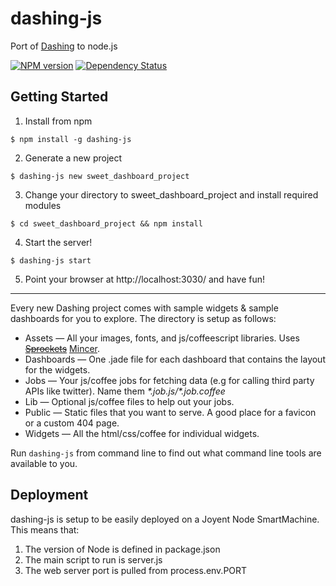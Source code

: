 # dashing-js

Port of [Dashing](http://shopify.github.io/dashing/) to node.js

[![NPM version](https://badge.fury.io/js/dashing-js.png)](http://badge.fury.io/js/dashing-js)
[![Dependency Status](https://david-dm.org/fabiocaseri/dashing-js.png)](https://david-dm.org/fabiocaseri/dashing-js)

## Getting Started

1. Install from npm

```shell
$ npm install -g dashing-js
```

2. Generate a new project

```shell
$ dashing-js new sweet_dashboard_project
```

3. Change your directory to sweet_dashboard_project and install required modules

```shell
$ cd sweet_dashboard_project && npm install
```

4. Start the server!

```shell
$ dashing-js start
```

5. Point your browser at http://localhost:3030/ and have fun!

***

Every new Dashing project comes with sample widgets & sample dashboards for you to explore. The directory is setup as follows:

* Assets — All your images, fonts, and js/coffeescript libraries. Uses <del>[Sprockets](https://github.com/sstephenson/sprockets)</del> [Mincer](http://nodeca.github.io/mincer/).
* Dashboards — One .jade file for each dashboard that contains the layout for the widgets.
* Jobs — Your js/coffee jobs for fetching data (e.g for calling third party APIs like twitter). Name them *\*.job.js/\*.job.coffee*
* Lib — Optional js/coffee files to help out your jobs.
* Public — Static files that you want to serve. A good place for a favicon or a custom 404 page.
* Widgets — All the html/css/coffee for individual widgets.

Run `dashing-js` from command line to find out what command line tools are available to you.

## Deployment
dashing-js is setup to be easily deployed on a Joyent Node SmartMachine. This means that:

1. The version of Node is defined in package.json
2. The main script to run is server.js
3. The web server port is pulled from process.env.PORT
